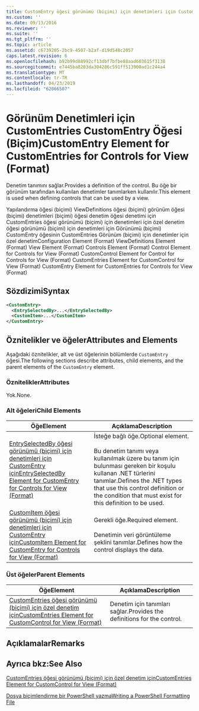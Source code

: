 ```yaml
---
title: CustomEntry öğesi görünümü (biçimi) için denetimleri için CustomEntries için | Microsoft Docs
ms.custom: ''
ms.date: 09/13/2016
ms.reviewer: ''
ms.suite: ''
ms.tgt_pltfrm: ''
ms.topic: article
ms.assetid: c6739205-2bc9-4507-b2af-d19d548c2057
caps.latest.revision: 6
ms.openlocfilehash: b92b99d88992cf13dbf7bfbe88aad603615f3138
ms.sourcegitcommit: e7445ba8203da304286c591ff513900ad1c244a4
ms.translationtype: MT
ms.contentlocale: tr-TR
ms.lasthandoff: 04/23/2019
ms.locfileid: "62066507"
---
```

# <a name="customentry-element-for-customentries-for-controls-for-view-format"></a><span data-ttu-id="d8dd4-102">Görünüm Denetimleri için CustomEntries CustomEntry Öğesi (Biçim)</span><span class="sxs-lookup"><span data-stu-id="d8dd4-102">CustomEntry Element for CustomEntries for Controls for View (Format)</span></span>

<span data-ttu-id="d8dd4-103">Denetim tanımını sağlar.</span><span class="sxs-lookup"><span data-stu-id="d8dd4-103">Provides a definition of the control.</span></span> <span data-ttu-id="d8dd4-104">Bu öğe bir görünüm tarafından kullanılan denetimler tanımlarken kullanılır.</span><span class="sxs-lookup"><span data-stu-id="d8dd4-104">This element is used when defining controls that can be used by a view.</span></span>

<span data-ttu-id="d8dd4-105">Yapılandırma öğesi (biçimi) ViewDefinitions öğesi (biçimi) görünüm öğesi (biçimi) denetimleri (biçimi) öğesi denetim öğesi denetimi için CustomEntries öğesi görünümü (biçimi) için denetimleri için özel denetim öğesi görünümü (biçimi) için denetimleri için Görünümü (biçimi) CustomEntry öğesinin CustomEntries Görünüm (biçimi) için denetimler için özel denetim</span><span class="sxs-lookup"><span data-stu-id="d8dd4-105">Configuration Element (Format) ViewDefinitions Element (Format) View Element (Format) Controls Element (Format) Control Element for Controls for View (Format) CustomControl Element for Control for Controls for View (Format) CustomEntries Element for CustomControl for View (Format) CustomEntry Element for CustomEntries for Controls for View (Format)</span></span>

## <a name="syntax"></a><span data-ttu-id="d8dd4-106">Sözdizimi</span><span class="sxs-lookup"><span data-stu-id="d8dd4-106">Syntax</span></span>

```xml
<CustomEntry>
  <EntrySelectedBy>...</EntrySelectedBy>
  <CustomItem>...</CustomItem>
</CustomEntry>
```

## <a name="attributes-and-elements"></a><span data-ttu-id="d8dd4-107">Öznitelikler ve öğeler</span><span class="sxs-lookup"><span data-stu-id="d8dd4-107">Attributes and Elements</span></span>

<span data-ttu-id="d8dd4-108">Aşağıdaki öznitelikler, alt ve üst öğelerinin bölümlerde `CustomEntry` öğesi.</span><span class="sxs-lookup"><span data-stu-id="d8dd4-108">The following sections describe attributes, child elements, and the parent elements of the `CustomEntry` element.</span></span>

### <a name="attributes"></a><span data-ttu-id="d8dd4-109">Öznitelikler</span><span class="sxs-lookup"><span data-stu-id="d8dd4-109">Attributes</span></span>

<span data-ttu-id="d8dd4-110">Yok.</span><span class="sxs-lookup"><span data-stu-id="d8dd4-110">None.</span></span>

### <a name="child-elements"></a><span data-ttu-id="d8dd4-111">Alt öğeleri</span><span class="sxs-lookup"><span data-stu-id="d8dd4-111">Child Elements</span></span>

|<span data-ttu-id="d8dd4-112">Öğe</span><span class="sxs-lookup"><span data-stu-id="d8dd4-112">Element</span></span>|<span data-ttu-id="d8dd4-113">Açıklama</span><span class="sxs-lookup"><span data-stu-id="d8dd4-113">Description</span></span>|
|-------------|-----------------|
|[<span data-ttu-id="d8dd4-114">EntrySelectedBy öğesi görünümü (biçimi) için denetimleri için CustomEntry için</span><span class="sxs-lookup"><span data-stu-id="d8dd4-114">EntrySelectedBy Element for CustomEntry for Controls for View (Format)</span></span>](./entryselectedby-element-for-customentry-for-controls-for-view-format.md)|<span data-ttu-id="d8dd4-115">İsteğe bağlı öğe.</span><span class="sxs-lookup"><span data-stu-id="d8dd4-115">Optional element.</span></span><br /><br /> <span data-ttu-id="d8dd4-116">Bu denetim tanımı veya kullanılmak üzere bu tanım için bulunması gereken bir koşulu kullanan .NET türlerini tanımlar.</span><span class="sxs-lookup"><span data-stu-id="d8dd4-116">Defines the .NET types that use this control definition or the condition that must exist for this definition to be used.</span></span>|
|[<span data-ttu-id="d8dd4-117">CustomItem öğesi görünümü (biçimi) için denetimleri için CustomEntry için</span><span class="sxs-lookup"><span data-stu-id="d8dd4-117">CustomItem Element for CustomEntry for Controls for View (Format)</span></span>](./customitem-element-for-customentry-for-controls-for-view-format.md)|<span data-ttu-id="d8dd4-118">Gerekli öğe.</span><span class="sxs-lookup"><span data-stu-id="d8dd4-118">Required element.</span></span><br /><br /> <span data-ttu-id="d8dd4-119">Denetimin veri görüntüleme şeklini tanımlar.</span><span class="sxs-lookup"><span data-stu-id="d8dd4-119">Defines how the control displays the data.</span></span>|

### <a name="parent-elements"></a><span data-ttu-id="d8dd4-120">Üst öğeler</span><span class="sxs-lookup"><span data-stu-id="d8dd4-120">Parent Elements</span></span>

|<span data-ttu-id="d8dd4-121">Öğe</span><span class="sxs-lookup"><span data-stu-id="d8dd4-121">Element</span></span>|<span data-ttu-id="d8dd4-122">Açıklama</span><span class="sxs-lookup"><span data-stu-id="d8dd4-122">Description</span></span>|
|-------------|-----------------|
|[<span data-ttu-id="d8dd4-123">CustomEntries öğesi görünümü (biçimi) için özel denetim için</span><span class="sxs-lookup"><span data-stu-id="d8dd4-123">CustomEntries Element for CustomControl for View (Format)</span></span>](./customentries-element-for-customcontrol-for-view-format.md)|<span data-ttu-id="d8dd4-124">Denetim için tanımları sağlar.</span><span class="sxs-lookup"><span data-stu-id="d8dd4-124">Provides the definitions for the control.</span></span>|

## <a name="remarks"></a><span data-ttu-id="d8dd4-125">Açıklamalar</span><span class="sxs-lookup"><span data-stu-id="d8dd4-125">Remarks</span></span>

## <a name="see-also"></a><span data-ttu-id="d8dd4-126">Ayrıca bkz:</span><span class="sxs-lookup"><span data-stu-id="d8dd4-126">See Also</span></span>

[<span data-ttu-id="d8dd4-127">CustomEntries öğesi görünümü (biçimi) için özel denetim için</span><span class="sxs-lookup"><span data-stu-id="d8dd4-127">CustomEntries Element for CustomControl for View (Format)</span></span>](./customentries-element-for-customcontrol-for-view-format.md)

[<span data-ttu-id="d8dd4-128">Dosya biçimlendirme bir PowerShell yazma</span><span class="sxs-lookup"><span data-stu-id="d8dd4-128">Writing a PowerShell Formatting File</span></span>](./writing-a-powershell-formatting-file.md)
